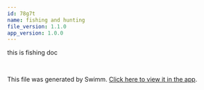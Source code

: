 ```yaml
---
id: 78g7t
name: fishing and hunting
file_version: 1.1.0
app_version: 1.0.0
---
```


this is fishing doc

<br/>

This file was generated by Swimm. [Click here to view it in the app](https://swimm-web-app.web.app/repos/Z2l0aHViJTNBJTNBdDElM0ElM0FlcmFuLXN3aW1t/docs/78g7t).

